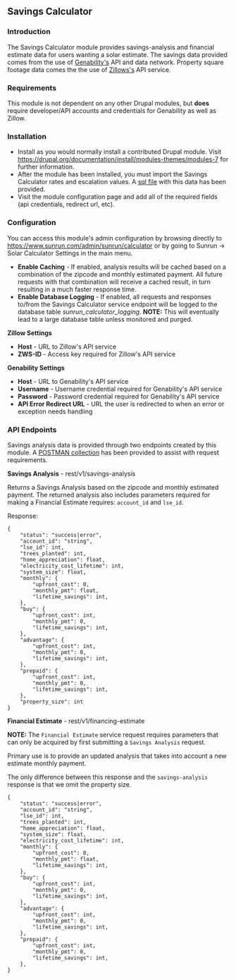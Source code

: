 Savings Calculator
----------------------------

### Introduction

The Savings Calculator module provides savings-analysis and financial estimate
data for users wanting a solar estimate.  The savings data provided comes from 
the use of [Genability's](http://developer.genability.com/) API and data network.
Property square footage data comes the the use of [Zillows's](https://www.zillow.com/howto/api/APIOverview.htm) 
API service.

### Requirements

This module is not dependent on any other Drupal modules, but __does__ require 
developer/API accounts and credentials for Genability as well as Zillow.

### Installation

* Install as you would normally install a contributed Drupal module. Visit https://drupal.org/documentation/install/modules-themes/modules-7 
for further information.
* After the module has been installed, you must import the Savings Calculator rates and escalation values.  A [sql file](./data/sunrun_calculator_pricing.sql) with this data has been provided.
* Visit the module configuration page and add all of the required fields (api credentials, redirect url, etc).

### Configuration
You can access this module's admin configuration by browsing directly to https://www.sunrun.com/admin/sunrun/calculator 
or by going to Sunrun -> Solar Calculator Settings in the main menu.

* __Enable Caching__ - If enabled, analysis results will be cached based on a combination 
of the zipcode and monthly estimated payment.  All future requests with that combination will
receive a cached result, in turn resulting in a much faster response time.
* __Enable Database Logging__ - If enabled, all requests and responses to/from the
Savings Calculator service endpoint will be logged to the database table _sunrun_calculator_logging_.  __NOTE:__ This will eventually lead
to a large database table unless monitored and purged.

__Zillow Settings__

* __Host__ - URL to Zillow's API service
* __ZWS-ID__ - Access key required for Zillow's API service

__Genability Settings__

* __Host__ - URL to Genability's API service
* __Username__ - Username credential required for Genability's API service
* __Password__ - Password credential required for Genability's API service
* __API Error Redirect URL__ - URL the user is redirected to when an error or exception needs handling

### API Endpoints

Savings analysis data is provided through two endpoints created by this module.  A [POSTMAN collection](./data/Sunrun%20Savings%20Calculator.postman_collection.json)
has been provided to assist with request requirements.

__Savings Analysis__ - rest/v1/savings-analysis

Returns a Savings Analysis based on the zipcode and monthly estimated payment.  The returned analysis
also includes parameters required for making a Financial Estimate requires: `account_id` and `lse_id`.

Response:
```
{
    "status": "success|error",
    "account_id": "string",
    "lse_id": int,
    "trees_planted": int,
    "home_appreciation": float,
    "electricity_cost_lifetime": int,
    "system_size": float,    
    "monthly": {
        "upfront_cost": 0,
        "monthly_pmt": float,
        "lifetime_savings": int,
    },
    "buy": {
        "upfront_cost": int,
        "monthly_pmt": 0,
        "lifetime_savings": int,
    },
    "advantage": {
        "upfront_cost": int,
        "monthly_pmt": 0,
        "lifetime_savings": int,
    },
    "prepaid": {
        "upfront_cost": int,
        "monthly_pmt": 0,
        "lifetime_savings": int,
    },        
    "property_size": int
}
```

__Financial Estimate__ - rest/v1/financing-estimate

__NOTE:__ The `Financial Estimate` service request requires parameters that can only be
acquired by first submitting a `Savings Analysis` request.

Primary use is to provide an updated analysis that takes into account a new estimate monthly payment.

The only difference between this response and the `savings-analysis` response is that we omit
the property size.

```
{
    "status": "success|error",
    "account_id": "string",
    "lse_id": int,
    "trees_planted": int,
    "home_appreciation": float,
    "system_size": float,        
    "electricity_cost_lifetime": int,    
    "monthly": {
        "upfront_cost": 0,
        "monthly_pmt": float,
        "lifetime_savings": int,
    },
    "buy": {
        "upfront_cost": int,
        "monthly_pmt": 0,
        "lifetime_savings": int,
    },
    "advantage": {
        "upfront_cost": int,
        "monthly_pmt": 0,
        "lifetime_savings": int,
    },
    "prepaid": {
        "upfront_cost": int,
        "monthly_pmt": 0,
        "lifetime_savings": int,
    },    
}
```
